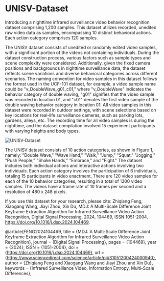 # UNISV-Dataset
Introducing a nighttime infrared surveillance video behavior recognition dataset comprising 1,200 samples. This dataset utilizes recorded, unedited raw video data as samples, encompassing 10 distinct behavioral actions. Each action category comprises 120 samples.

The UNISV dataset consists of unedited or randomly edited video samples, with a significant portion of the videos not containing individuals. During the dataset construction process, various factors such as sample types and scene complexity were considered. Additionally, given the fixed camera positions and backgrounds in nighttime surveillance data, the dataset reflects scene variations and diverse behavioral categories across different scenarios. The naming convention for video samples in this dataset follows the format used in the UCF-101 dataset, for example, a video sample name could be "v_DoubleWave_g01_c01," where "v_DoubleWave" indicates the behavior category of double waving, "g01" signifies that the video sample was recorded in location 01, and "c01" denotes the first video sample of the double waving behavior category in location 01. All video samples in this dataset were recorded in outdoor settings, with scene selections based on key locations for real-life surveillance cameras, such as parking lots, gardens, alleys, etc. The recording time for all video samples is during the nighttime, and the dataset compilation involved 15 experiment participants with varying heights and body types.

![UNISV-Dataset](https://github.com/Jonathan-fzq/UNISV-Dataset/assets/68420717/bd2fdbfb-26d7-47ad-8c9d-fba46e7b844e)

The UNISV dataset consists of 10 action categories, as shown in Figure 1, namely: "Double Wave," "Wave Hand," "Walk," "Jump," "Squat," "Jogging," "Push People," "Shake Hands," "Embrace," and "Fight." The dataset includes both individual actions and interactive actions involving two individuals. Each action category involves the participation of 6 individuals, totaling 15 participants in video enactment. There are 120 video samples for each of the 10 behavior categories, resulting in a total of 1200 video samples. The videos have a frame rate of 10 frames per second and a resolution of 480 x 248 pixels.

If you use this dataset for your research, please cite:
Zhiqiang Feng, Xiaogang Wang, Jiayi Zhou, Xin Du, MDJ: A Multi-Scale Difference Joint Keyframe Extraction Algorithm for Infrared Surveillance Video Action Recognition,
Digital Signal Processing, 2024, 104469, ISSN 1051-2004, https://doi.org/10.1016/j.dsp.2024.104469.

@article{FENG2024104469,
  title = {MDJ: A Multi-Scale Difference Joint Keyframe Extraction Algorithm for Infrared Surveillance Video Action Recognition},
  journal = {Digital Signal Processing},
  pages = {104469},
  year = {2024},
  ISSN = {1051-2004},
  doi = {https://doi.org/10.1016/j.dsp.2024.104469},
  url = {https://www.sciencedirect.com/science/article/pii/S1051200424000940},
  author = {Zhiqiang Feng and Xiaogang Wang and Jiayi Zhou and Xin Du},
  keywords = {Infrared Surveillance Video, Information Entropy, Multi-Scale Differences},









